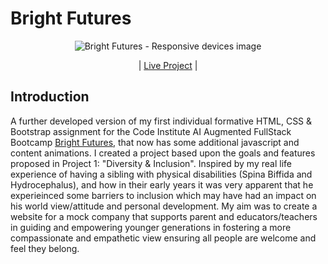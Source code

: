 # Bright Futures

<p align="center">
  <img src="./assets/Bright-Futures.png" alt="Bright Futures - Responsive devices image">
</p>

<p align="center">
| <a href="https://gerbil1511.github.io/Bright-Futures-2/index.html" target="_blank">Live Project</a> |
</p>

## Introduction 

A further developed version of my first individual formative HTML, CSS & Bootstrap assignment for the Code Institute AI Augmented FullStack Bootcamp [Bright Futures](https://github.com/Gerbil1511/Bright-Futures), that now has some additional javascript and content animations.
I created a project based upon the goals and features proposed in Project 1: "Diversity & Inclusion". Inspired by my real life experience of having a sibling with physical disabilities (Spina Biffida and Hydrocephalus), and how in their early years it was very apparent that he experieinced some barriers to inclusion which may have had an impact on his world view/attitude and personal development. My aim was to create a website for a mock company that supports parent and educators/teachers in guiding and empowering younger generations in fostering a more compassionate and empathetic view ensuring all people are welcome and feel they belong.


